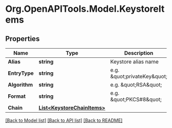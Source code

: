 
# Org.OpenAPITools.Model.KeystoreItems

## Properties

Name | Type | Description | Notes
------------ | ------------- | ------------- | -------------
**Alias** | **string** | Keystore alias name | [optional] 
**EntryType** | **string** | e.g. \&quot;privateKey\&quot; | [optional] 
**Algorithm** | **string** | e.g. \&quot;RSA\&quot; | [optional] 
**Format** | **string** | e.g. \&quot;PKCS#8\&quot; | [optional] 
**Chain** | [**List&lt;KeystoreChainItems&gt;**](KeystoreChainItems.md) |  | [optional] 

[[Back to Model list]](../README.md#documentation-for-models)
[[Back to API list]](../README.md#documentation-for-api-endpoints)
[[Back to README]](../README.md)

